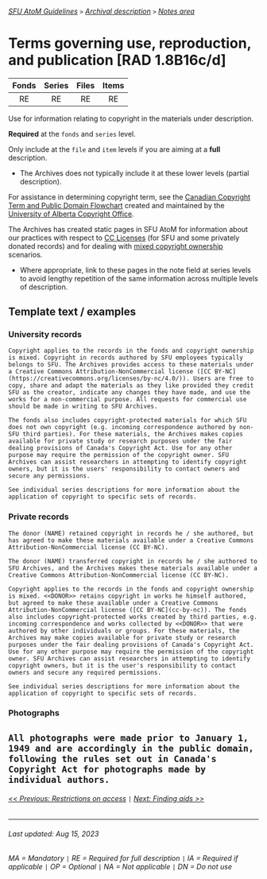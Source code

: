###### [SFU AtoM Guidelines](../README.md) `>` [Archival description](overview.md) `>` [Notes area](overview.md#notes-area)

# Terms governing use, reproduction, and publication [RAD 1.8B16c/d]
| Fonds 	| Series 	| Files 	| Items 	|
|:-----:	|:------:	|:-----:	|:-----:	|
|   RE    |   RE    |   RE  	|   RE  	|

Use for information relating to copyright in the materials under description.

**Required** at the `fonds` and `series` level.

Only include at the `file` and `item` levels if you are aiming at a **full** description.
- The Archives does not typically include it at these lower levels (partial description).

For assistance in determining copyright term, see the [Canadian Copyright Term and Public Domain Flowchart](https://www.ualberta.ca/faculty-and-staff/copyright/intro-to-copyright-law/licensed-royalty-free-content/pd-flowchart---types.html) created and maintained by the [University of Alberta Copyright Office](https://www.ualberta.ca/faculty-and-staff/copyright/index.html).

The Archives has created static pages in SFU AtoM for information about our practices with respect to [CC Licenses](https://cottonwood.archives.sfu.ca/cc-by-nc) (for SFU and some privately donated records) and for dealing with [mixed copyright ownership](https://cottonwood.archives.sfu.ca/mixed-copyright-ownership) scenarios.
- Where appropriate, link to these pages in the note field at series levels to avoid lengthy repetition of the same information across multiple levels of description.

## Template text / examples
### University records

`Copyright applies to the records in the fonds and copyright ownership is mixed. Copyright in records authored by SFU employees typically belongs to SFU. The Archives provides access to these materials under a Creative Commons Attribution-NonCommercial license ([CC BY-NC](https://creativecommons.org/licenses/by-nc/4.0/)). Users are free to copy, share and adapt the materials as they like provided they credit SFU as the creator, indicate any changes they have made, and use the works for a non-commercial purpose. All requests for commercial use should be made in writing to SFU Archives.`

`The fonds also includes copyright-protected materials for which SFU does not own copyright (e.g. incoming correspondence authored by non-SFU third parties). For these materials, the Archives makes copies available for private study or research purposes under the fair dealing provisions of Canada's Copyright Act. Use for any other purpose may require the permission of the copyright owner. SFU Archives can assist researchers in attempting to identify copyright owners, but it is the users' responsibility to contact owners and secure any permissions.`

`See individual series descriptions for more information about the application of copyright to specific sets of records.`

### Private records
`The donor (NAME) retained copyright in records he / she authored, but has agreed to make these materials available under a Creative Commons Attribution-NonCommercial license (CC BY-NC).`

`The donor (NAME) transferred copyright in records he / she authored to SFU Archives, and the Archives makes these materials available under a Creative Commons Attribution-NonCommercial license (CC BY-NC).`

`Copyright applies to the records in the fonds and copyright ownership is mixed. <<DONOR>> retains copyright in works he himself authored, but agreed to make these available under a Creative Commons Attribution-NonCommercial license ([CC BY-NC](cc-by-nc)). The fonds also includes copyright-protected works created by third parties, e.g. incoming correspondence and works collected by <<DONOR>> that were authored by other individuals or groups. For these materials, the Archives may make copies available for private study or research purposes under the fair dealing provisions of Canada's Copyright Act. Use for any other purpose may require the permission of the copyright owner. SFU Archives can assist researchers in attempting to identify copyright owners, but it is the user's responsibility to contact owners and secure any required permissions.`

`See individual series descriptions for more information about the application of copyright to specific sets of records.`

### Photographs

`All photographs were made prior to January 1, 1949 and are accordingly in the public domain, following the rules set out in Canada's Copyright Act for photographs made by individual authors.`
---
###### [<< Previous: Restrictions on access](restrictions-on-access.md) `|` [Next: Finding aids >>](finding-aids.md)
---
###### Last updated: Aug 15, 2023
###### MA = Mandatory `|` RE = Required for full description `|` IA = Required if applicable `|` OP = Optional `|` NA = Not applicable `|` DN = Do not use
